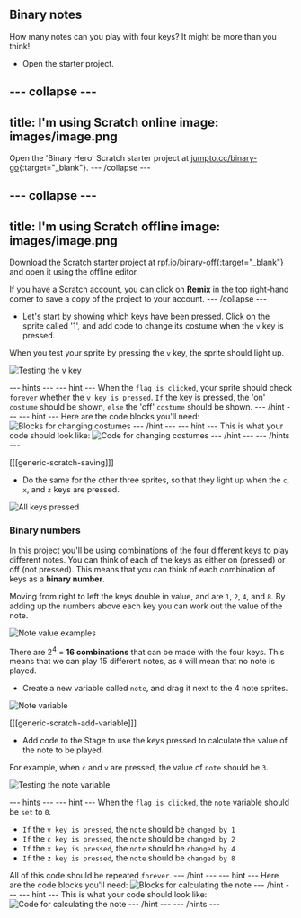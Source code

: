 ## Binary notes

How many notes can you play with four keys? It might be more than you think!

+ Open the starter project.

--- collapse ---
---
title: I'm using Scratch online
image: images/image.png
---
Open the 'Binary Hero' Scratch starter project at  [jumpto.cc/binary-go](http://jumpto.cc/binary-go){:target="_blank"}.
--- /collapse ---

--- collapse ---
---
title: I'm using Scratch offline
image: images/image.png
---
Download the Scratch starter project at [rpf.io/binary-off](http://rpf.io/binary-off){:target="_blank"} and open it using the offline editor.

If you have a Scratch account, you can click on __Remix__ in the top right-hand corner to save a copy of the project to your account.
--- /collapse ---

+ Let's start by showing which keys have been pressed. Click on the sprite called '1', and add code to change its costume when the `v` key is pressed.

When you test your sprite by pressing the `v` key, the sprite should light up.

![Testing the v key](images/1-test.png)

--- hints ---
--- hint ---
When the `flag is clicked`, your sprite should check `forever` whether the `v key is pressed`. `If` the key is pressed, the 'on' `costume` should be shown, `else` the 'off' `costume` should be shown.
--- /hint ---
--- hint ---
Here are the code blocks you'll need:
![Blocks for changing costumes](images/key-press-blocks.png)
--- /hint ---
--- hint ---
This is what your code should look like:
![Code for changing costumes](images/key-press-code.png)
--- /hint ---
--- /hints ---

[[[generic-scratch-saving]]]

+ Do the same for the other three sprites, so that they light up when the `c`, `x`, and `z` keys are pressed.

![All keys pressed](images/all-key-presses.png)

### Binary numbers

In this project you'll be using combinations of the four different keys to play different notes. You can think of each of the keys as either on (pressed) or off (not pressed). This means that you can think of each combination of keys as a __binary number__.

Moving from right to left the keys double in value, and are `1`, `2`, `4`, and `8`. By adding up the numbers above each key you can work out the value of the note.

![Note value examples](images/note-values.png)

There are 2<sup>4</sup> = __16 combinations__ that can be made with the four keys. This means that we can play 15 different notes, as `0` will mean that no note is played.

+ Create a new variable called `note`, and drag it next to the 4 note sprites.

![Note variable](images/note-create.png)

[[[generic-scratch-add-variable]]]

+ Add code to the Stage to use the keys pressed to calculate the value of the note to be played.

For example, when `c` and `v` are pressed, the value of `note` should be `3`.

![Testing the note variable](images/note-test.png)

--- hints ---
--- hint ---
When the `flag is clicked`, the `note` variable should be `set` to `0`.

+ `If` the `v key is pressed`, the `note` should be `changed by 1`
+ `If` the `c key is pressed`, the `note` should be `changed by 2`
+ `If` the `x key is pressed`, the `note` should be `changed by 4`
+ `If` the `z key is pressed`, the `note` should be `changed by 8`

All of this code should be repeated `forever`.
--- /hint ---
--- hint ---
Here are the code blocks you'll need:
![Blocks for calculating the note](images/calculate-note-blocks.png)
--- /hint ---
--- hint ---
This is what your code should look like:
![Code for calculating the note](images/calculate-note-code.png)
--- /hint ---
--- /hints ---
